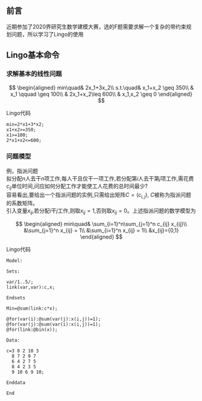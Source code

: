 ## 前言

近期参加了2020界研究生数学建模大赛，选的F题需要求解一个复杂的带约束规划问题，所以学习了Lingo的使用

## Lingo基本命令

### 求解基本的线性问题

$$
\begin{aligned}
min\quad& 2x_1+3x_2\\
s.t.\quad& x_1+x_2 \geq 350\\
& x_1 \qquad \geq 100\\
& 2x_1+x_2\leq 600\\
& x_1,x_2 \geq 0
\end{aligned}
$$

Lingo代码

```
min=2*x1+3*x2;
x1+x2>=350;
x1>=100;
2*x1+x2<=600;
```

### 问题模型

例，指派问题  
拟分配$n$人去干$n$项工作,每人干且仅干一项工作,若分配第$i$人去干第$j$项工作,需花费$c_{ij}$单位时间,问应如何分配工作才能使工人花费的总时间最少?  
容易看出,要给出一个指派问题的实例,只需给出矩阵$C=(c_{i,j})$, $C$被称为指派问题的系数矩阵。  
引入变量$x_{ij}$,若分配$i$干$j$工作,则取$x_{ij}=1$,否则取$x_{ij}=0$。上述指派问题的数学模型为

$$
\begin{aligned}
min\quad& \sum_{i=1}^n\sum_{j=1}^n c_{ij} x_{ij}\\
&\sum_{j=1}^n x_{ij} = 1\\
&\sum_{i=1}^n x_{ij} = 1\\
&x_{ij}={0,1}
\end{aligned}
$$

Lingo代码

```
Model: 

Sets: 

var/1..5/; 
link(var,var):c,x; 

Endsets 

Min=@sum(link:c*x); 

@for(var(i):@sum(var(j):x(i,j))=1); 
@for(var(j):@sum(var(i):x(i,j))=1); 
@for(link:@bin(x)); 

Data: 

c=3 8 2 10 3   
  8 7 2 9 7   
  6 4 2 7 5   
  8 4 2 3 5   
  9 10 6 9 10; 

Enddata 

End 
```